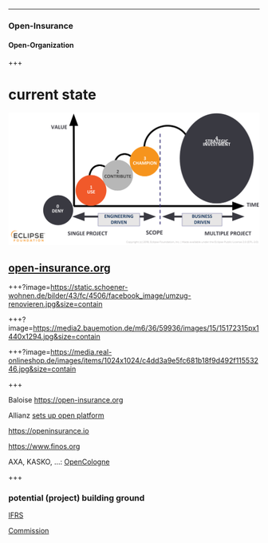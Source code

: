---

### Open-Insurance
#### Open-Organization

+++

# current state

![](https://github.com/baloise/open-source/raw/master/docs/arc42/images/os-maturity-model.png)

## [open-insurance.org](https://open-insurance.org)

+++?image=https://static.schoener-wohnen.de/bilder/43/fc/4506/facebook_image/umzug-renovieren.jpg&size=contain

+++?image=https://media2.bauemotion.de/m6/36/59936/images/15/15172315px1440x1294.jpg&size=contain

+++?image=https://media.real-onlineshop.de/images/items/1024x1024/c4dd3a9e5fc681b18f9d492f11553246.jpg&size=contain

+++

Baloise https://open-insurance.org

Allianz [sets up open platform](https://www.allianz.com/en/press/news/business/insurance/180129-allianz-sets-up-open-platform.html)

https://openinsurance.io

https://www.finos.org

AXA, KASKO, ...: [OpenCologne](http://deliverythinking.com/insurance-to-stay/)

+++

### potential (project) building ground

[IFRS](https://en.wikipedia.org/wiki/International_Financial_Reporting_Standards)

[Commission](https://en.wikipedia.org/wiki/Commission#Business)
